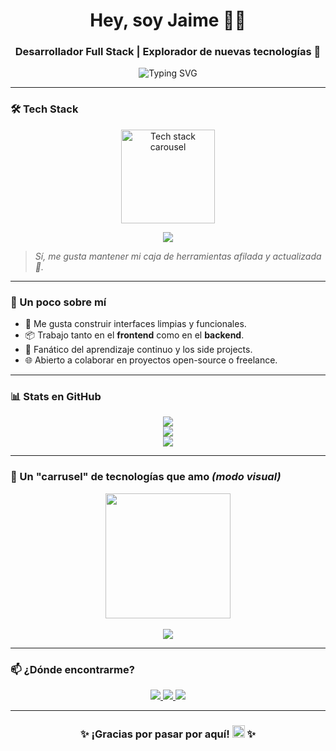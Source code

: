 <h1 align="center">Hey, soy Jaime 👨‍💻</h1>
<h3 align="center">Desarrollador Full Stack | Explorador de nuevas tecnologías 🚀</h3>

<p align="center">
  <img src="https://readme-typing-svg.demolab.com?font=Fira+Code&weight=500&pause=1000&color=58A6FF&center=true&vCenter=true&width=435&lines=Hola%2C+bienvenido+a+mi+perfil!;Soy+desarrollador+web+Full+Stack;Me+encanta+crear+cosas+con+tecnologías!" alt="Typing SVG" />
</p>

<hr />

### 🛠️ Tech Stack

<p align="center">
  <img src="https://github.com/jjarque/jjarque/assets/your-animated-tech-stack.gif" alt="Tech stack carousel" height="150"/>
</p>

<p align="center">
  <img src="https://skillicons.dev/icons?i=js,ts,react,next,nodejs,express,html,css,tailwind,postgres,mongodb,docker,git,github,vscode&perline=8" />
</p>

> *Sí, me gusta mantener mi caja de herramientas afilada y actualizada 🧰.*

<hr />

### 🌟 Un poco sobre mí

- 🎯 Me gusta construir interfaces limpias y funcionales.
- 📦 Trabajo tanto en el **frontend** como en el **backend**.
- 🧠 Fanático del aprendizaje continuo y los side projects.
- 🌐 Abierto a colaborar en proyectos open-source o freelance.

<hr />

### 📊 Stats en GitHub

<p align="center">
  <img src="https://github-readme-stats.vercel.app/api?username=jjarque&show_icons=true&theme=tokyonight&rank_icon=github&hide_border=true" />
  <br />
  <img src="https://github-readme-streak-stats.herokuapp.com?user=jjarque&theme=tokyonight&hide_border=true" />
  <br />
  <img src="https://github-readme-stats.vercel.app/api/top-langs/?username=jjarque&layout=compact&theme=tokyonight&hide_border=true" />
</p>

<hr />

### 🚀 Un "carrusel" de tecnologías que amo *(modo visual)*

<p align="center">
  <img src="https://raw.githubusercontent.com/rahulbanerjee26/githubProfileReadmeGenerator/main/gifs/working.gif" height="200" />
  <br /><br />
  <img src="https://github-profile-summary-cards.vercel.app/api/cards/productive-time?username=jjarque&theme=github_dark" />
</p>

<hr />

### 📫 ¿Dónde encontrarme?

<p align="center">
  <a href="https://www.linkedin.com/in/jjarque1" target="_blank">
    <img src="https://img.shields.io/badge/LinkedIn-0077B5?style=for-the-badge&logo=linkedin&logoColor=white"/>
  </a>
  <a href="mailto:jaimejarquegutierrez1@gmail.com">
    <img src="https://img.shields.io/badge/Email-D14836?style=for-the-badge&logo=gmail&logoColor=white"/>
  </a>
  <a href="https://jjarque.dev" target="_blank">
    <img src="https://img.shields.io/badge/Portafolio-000?style=for-the-badge&logo=vercel&logoColor=white"/>
  </a>
</p>

<hr />

<h3 align="center">✨ ¡Gracias por pasar por aquí! <img src="https://em-content.zobj.net/source/microsoft-teams/363/sparkles_2728.png" height="20"/> ✨</h3>
